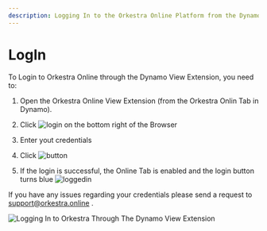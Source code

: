 ```yaml
---
description: Logging In to the Orkestra Online Platform from the Dynamo View Extension
---
```


# LogIn

To Login to Orkestra Online through the Dynamo View Extension, you need to: 

   1. Open the Orkestra Online View Extension \(from the Orkestra Onlin Tab in Dynamo\). 

   2. Click ![login](https://datashapes.files.wordpress.com/2020/05/login.png?) on the bottom right of the Browser 

   3. Enter yout credentials 

   4. Click ![button](https://datashapes.files.wordpress.com/2020/05/loginbut.png?) 

   5. If the login is successful, the Online Tab is enabled and the login button turns blue ![loggedin](https://datashapes.files.wordpress.com/2020/05/loggedin.png?)

If you have any issues regarding your credentials please send a request to support@orkestra.online .

![Logging In to Orkestra Through The Dynamo View Extension](https://datashapes.files.wordpress.com/2020/05/dynamovelogin.gif?)

